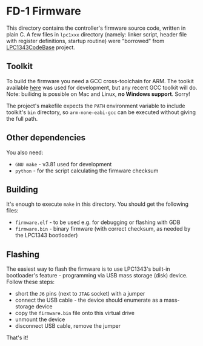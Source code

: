 FD-1 Firmware
============

This directory contains the controller's firmware source code, written in plain C. A few files in `lpc1xxx` directory (namely: linker script, header file with register definitions, startup routine) were "borrowed" from [LPC1343CodeBase](http://www.microbuilder.eu/Projects/LPC1343ReferenceDesign/LPC1343CodeBase.aspx) project.

Toolkit
---------

To build the firmware you need a GCC cross-toolchain for ARM. The toolkit available [here](https://launchpad.net/gcc-arm-embedded/+download) was used for development, but any recent GCC toolkit will do. Note: builidng is possible on Mac and Linux, **no Windows support**. Sorry!

The project's makefile expects the `PATH` environment variable to include toolkit's `bin` directory, so `arm-none-eabi-gcc` can be executed without giving the full path.

Other dependencies
----------------------------

You also need:

 * `GNU make` - v3.81 used for development
 * `python` - for the script calculating the firmware checksum

Building
-----------

It's enough to execute `make` in this directory. You should get the following files:

 * `firmware.elf` - to be used e.g. for debugging or flashing with GDB
 * `firmware.bin` - binary firmware (with correct checksum, as needed by the LPC1343 bootloader)

Flashing
-----------

The easiest way to flash the firmware is to use LPC1343's built-in bootloader's feature - programming via USB mass storage (disk) device. Follow these steps:

 * short the `J6` pins (next to `JTAG` socket) with a jumper
 * connect the USB cable - the device should enumerate as a mass-storage device
 * copy the `firmware.bin` file onto this virtual drive
 * unmount the device
 * disconnect USB cable, remove the jumper

That's it!
